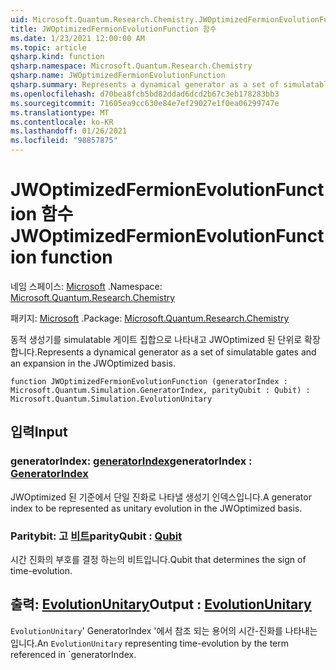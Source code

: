 ```yaml
---
uid: Microsoft.Quantum.Research.Chemistry.JWOptimizedFermionEvolutionFunction
title: JWOptimizedFermionEvolutionFunction 함수
ms.date: 1/23/2021 12:00:00 AM
ms.topic: article
qsharp.kind: function
qsharp.namespace: Microsoft.Quantum.Research.Chemistry
qsharp.name: JWOptimizedFermionEvolutionFunction
qsharp.summary: Represents a dynamical generator as a set of simulatable gates and an expansion in the JWOptimized basis.
ms.openlocfilehash: d70bea8fcb5bd82ddad6dcd2b67c3eb178283bb3
ms.sourcegitcommit: 71605ea9cc630e84e7ef29027e1f0ea06299747e
ms.translationtype: MT
ms.contentlocale: ko-KR
ms.lasthandoff: 01/26/2021
ms.locfileid: "98857875"
---
```

# <a name="jwoptimizedfermionevolutionfunction-function"></a><span data-ttu-id="941cb-102">JWOptimizedFermionEvolutionFunction 함수</span><span class="sxs-lookup"><span data-stu-id="941cb-102">JWOptimizedFermionEvolutionFunction function</span></span>

<span data-ttu-id="941cb-103">네임 스페이스: [Microsoft](xref:Microsoft.Quantum.Research.Chemistry) .</span><span class="sxs-lookup"><span data-stu-id="941cb-103">Namespace: [Microsoft.Quantum.Research.Chemistry](xref:Microsoft.Quantum.Research.Chemistry)</span></span>

<span data-ttu-id="941cb-104">패키지: [Microsoft](https://nuget.org/packages/Microsoft.Quantum.Research.Chemistry) .</span><span class="sxs-lookup"><span data-stu-id="941cb-104">Package: [Microsoft.Quantum.Research.Chemistry](https://nuget.org/packages/Microsoft.Quantum.Research.Chemistry)</span></span>


<span data-ttu-id="941cb-105">동적 생성기를 simulatable 게이트 집합으로 나타내고 JWOptimized 된 단위로 확장 합니다.</span><span class="sxs-lookup"><span data-stu-id="941cb-105">Represents a dynamical generator as a set of simulatable gates and an expansion in the JWOptimized basis.</span></span>

```qsharp
function JWOptimizedFermionEvolutionFunction (generatorIndex : Microsoft.Quantum.Simulation.GeneratorIndex, parityQubit : Qubit) : Microsoft.Quantum.Simulation.EvolutionUnitary
```


## <a name="input"></a><span data-ttu-id="941cb-106">입력</span><span class="sxs-lookup"><span data-stu-id="941cb-106">Input</span></span>

### <a name="generatorindex--generatorindex"></a><span data-ttu-id="941cb-107">generatorIndex: [generatorIndex](xref:Microsoft.Quantum.Simulation.GeneratorIndex)</span><span class="sxs-lookup"><span data-stu-id="941cb-107">generatorIndex : [GeneratorIndex](xref:Microsoft.Quantum.Simulation.GeneratorIndex)</span></span>

<span data-ttu-id="941cb-108">JWOptimized 된 기준에서 단일 진화로 나타낼 생성기 인덱스입니다.</span><span class="sxs-lookup"><span data-stu-id="941cb-108">A generator index to be represented as unitary evolution in the JWOptimized basis.</span></span>


### <a name="parityqubit--qubit"></a><span data-ttu-id="941cb-109">Paritybit: 고 [비트](xref:microsoft.quantum.lang-ref.qubit)</span><span class="sxs-lookup"><span data-stu-id="941cb-109">parityQubit : [Qubit](xref:microsoft.quantum.lang-ref.qubit)</span></span>

<span data-ttu-id="941cb-110">시간 진화의 부호를 결정 하는의 비트입니다.</span><span class="sxs-lookup"><span data-stu-id="941cb-110">Qubit that determines the sign of time-evolution.</span></span>



## <a name="output--evolutionunitary"></a><span data-ttu-id="941cb-111">출력: [EvolutionUnitary](xref:Microsoft.Quantum.Simulation.EvolutionUnitary)</span><span class="sxs-lookup"><span data-stu-id="941cb-111">Output : [EvolutionUnitary](xref:Microsoft.Quantum.Simulation.EvolutionUnitary)</span></span>

<span data-ttu-id="941cb-112">`EvolutionUnitary`' GeneratorIndex '에서 참조 되는 용어의 시간-진화를 나타내는입니다.</span><span class="sxs-lookup"><span data-stu-id="941cb-112">An `EvolutionUnitary` representing time-evolution by the term referenced in \`generatorIndex.</span></span>